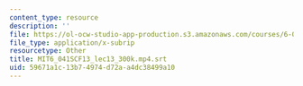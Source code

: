 ```yaml
---
content_type: resource
description: ''
file: https://ol-ocw-studio-app-production.s3.amazonaws.com/courses/6-041sc-probabilistic-systems-analysis-and-applied-probability-fall-2013/59671a1c13b74974d72aa4dc38499a10_MIT6_041SCF13_lec13_300k.mp4.srt
file_type: application/x-subrip
resourcetype: Other
title: MIT6_041SCF13_lec13_300k.mp4.srt
uid: 59671a1c-13b7-4974-d72a-a4dc38499a10
---
```

